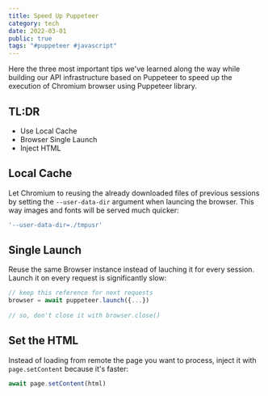 ```yaml
---
title: Speed Up Puppeteer
category: tech
date: 2022-03-01
public: true
tags: "#puppeteer #javascript"
---
```


Here the three most important tips we've learned along the way while building our API infrastructure based on Puppeteer to speed up the execution of Chromium browser using Puppeteer library.

## TL:DR

- Use Local Cache
- Browser Single Launch
- Inject HTML



## Local Cache

Let Chromium to reusing the already downloaded files of previous sessions by setting the `--user-data-dir` argument when launcing the browser. This way images and fonts will be served much quicker:

```js
'--user-data-dir=./tmpusr'
```



## Single Launch

Reuse the same Browser instance instead of lauching it for every session. Launch it on every request is significantly slow:

```js
// keep this reference for next requests
browser = await puppeteer.launch({...})
                                  
// so, don't close it with browser.close()
```





## Set the HTML

Instead of loading from remote the page you want to process, inject it with `page.setContent` because it's faster:

```js
await page.setContent(html)
```

